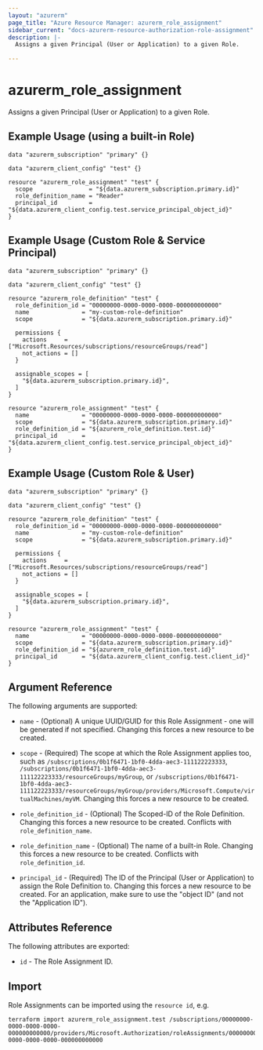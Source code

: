 ```yaml
---
layout: "azurerm"
page_title: "Azure Resource Manager: azurerm_role_assignment"
sidebar_current: "docs-azurerm-resource-authorization-role-assignment"
description: |-
  Assigns a given Principal (User or Application) to a given Role.

---
```


# azurerm_role_assignment

Assigns a given Principal (User or Application) to a given Role.

## Example Usage (using a built-in Role)

```hcl
data "azurerm_subscription" "primary" {}

data "azurerm_client_config" "test" {}

resource "azurerm_role_assignment" "test" {
  scope                = "${data.azurerm_subscription.primary.id}"
  role_definition_name = "Reader"
  principal_id         = "${data.azurerm_client_config.test.service_principal_object_id}"
}
```

## Example Usage (Custom Role & Service Principal)

```hcl
data "azurerm_subscription" "primary" {}

data "azurerm_client_config" "test" {}

resource "azurerm_role_definition" "test" {
  role_definition_id = "00000000-0000-0000-0000-000000000000"
  name               = "my-custom-role-definition"
  scope              = "${data.azurerm_subscription.primary.id}"

  permissions {
    actions     = ["Microsoft.Resources/subscriptions/resourceGroups/read"]
    not_actions = []
  }

  assignable_scopes = [
    "${data.azurerm_subscription.primary.id}",
  ]
}

resource "azurerm_role_assignment" "test" {
  name               = "00000000-0000-0000-0000-000000000000"
  scope              = "${data.azurerm_subscription.primary.id}"
  role_definition_id = "${azurerm_role_definition.test.id}"
  principal_id       = "${data.azurerm_client_config.test.service_principal_object_id}"
}
```

## Example Usage (Custom Role & User)

```hcl
data "azurerm_subscription" "primary" {}

data "azurerm_client_config" "test" {}

resource "azurerm_role_definition" "test" {
  role_definition_id = "00000000-0000-0000-0000-000000000000"
  name               = "my-custom-role-definition"
  scope              = "${data.azurerm_subscription.primary.id}"

  permissions {
    actions     = ["Microsoft.Resources/subscriptions/resourceGroups/read"]
    not_actions = []
  }

  assignable_scopes = [
    "${data.azurerm_subscription.primary.id}",
  ]
}

resource "azurerm_role_assignment" "test" {
  name               = "00000000-0000-0000-0000-000000000000"
  scope              = "${data.azurerm_subscription.primary.id}"
  role_definition_id = "${azurerm_role_definition.test.id}"
  principal_id       = "${data.azurerm_client_config.test.client_id}"
}
```

## Argument Reference

The following arguments are supported:

* `name` - (Optional) A unique UUID/GUID for this Role Assignment - one will be generated if not specified. Changing this forces a new resource to be created.

* `scope` - (Required) The scope at which the Role Assignment applies too, such as `/subscriptions/0b1f6471-1bf0-4dda-aec3-111122223333`, `/subscriptions/0b1f6471-1bf0-4dda-aec3-111122223333/resourceGroups/myGroup`, or `/subscriptions/0b1f6471-1bf0-4dda-aec3-111122223333/resourceGroups/myGroup/providers/Microsoft.Compute/virtualMachines/myVM`. Changing this forces a new resource to be created.

* `role_definition_id` - (Optional) The Scoped-ID of the Role Definition. Changing this forces a new resource to be created. Conflicts with `role_definition_name`.

* `role_definition_name` - (Optional) The name of a built-in Role. Changing this forces a new resource to be created. Conflicts with `role_definition_id`.

* `principal_id` - (Required) The ID of the Principal (User or Application) to assign the Role Definition to. Changing this forces a new resource to be created. For an application, make sure to use the "object ID" (and not the "Application ID").


## Attributes Reference

The following attributes are exported:

* `id` - The Role Assignment ID.

## Import

Role Assignments can be imported using the `resource id`, e.g.

```shell
terraform import azurerm_role_assignment.test /subscriptions/00000000-0000-0000-0000-000000000000/providers/Microsoft.Authorization/roleAssignments/00000000-0000-0000-0000-000000000000
```
